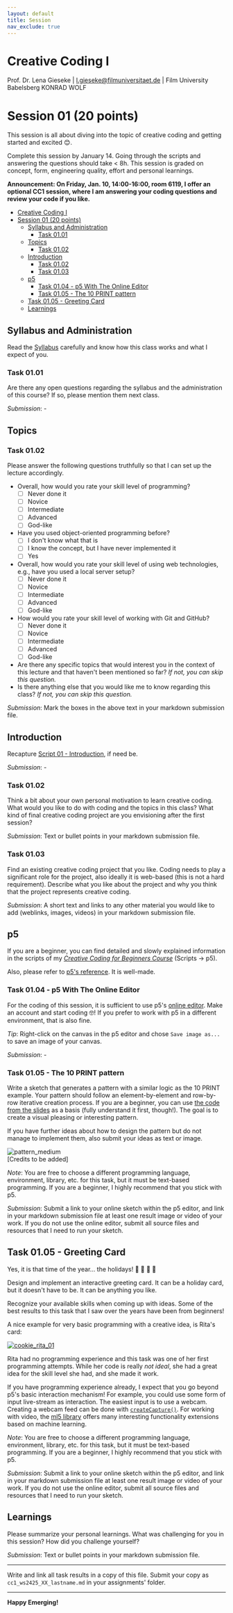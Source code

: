 ```yaml
---
layout: default
title: Session
nav_exclude: true
---
```



# Creative Coding I

Prof. Dr. Lena Gieseke \| l.gieseke@filmuniversitaet.de  \| Film University Babelsberg KONRAD WOLF
  

# Session 01 (20 points)

This session is all about diving into the topic of creative coding and getting started and excited 😊.

Complete this session by January 14. Going through the scripts and answering the questions should take < 8h. This session is graded on concept, form, engineering quality, effort and personal learnings.

**Announcement: On Friday, Jan. 10, 14:00-16:00, room 6119, I offer an optional CC1 session, where I am answering your coding questions and review your code if you like.**

<!-- $${\color{lightgreen}
\text{Announcement: On Friday, Jan. 10, 14:00-16:00, room 6119, I offer an optional session, where I am answering your coding questions and review your code if you like.}}$$ -->




* [Creative Coding I](#creative-coding-i)
* [Session 01 (20 points)](#session-01-20-points)
    * [Syllabus and Administration](#syllabus-and-administration)
        * [Task 01.01](#task-0101)
    * [Topics](#topics)
        * [Task 01.02](#task-0102)
    * [Introduction](#introduction)
        * [Task 01.02](#task-0102-1)
        * [Task 01.03](#task-0103)
    * [p5](#p5)
        * [Task 01.04 - p5 With The Online Editor](#task-0104---p5-with-the-online-editor)
        * [Task 01.05 - The 10 PRINT pattern](#task-0105---the-10-print-pattern)
    * [Task 01.05 - Greeting Card](#task-0105---greeting-card)
    * [Learnings](#learnings)

## Syllabus and Administration

Read the [Syllabus](../../index.md) carefully and know how this class works and what I expect of you.

### Task 01.01

Are there any open questions regarding the syllabus and the administration of this course? If so, please mention them next class.

*Submission*: -

## Topics

### Task 01.02

Please answer the following questions truthfully so that I can set up the lecture accordingly.

* Overall, how would you rate your skill level of programming?
    * [ ] Never done it
    * [ ] Novice
    * [ ] Intermediate
    * [ ] Advanced
    * [ ] God-like
* Have you used object-oriented programming before?
    * [ ] I don't know what that is
    * [ ] I know the concept, but I have never implemented it
    * [ ] Yes
* Overall, how would you rate your skill level of using web technologies, e.g., have you used a local server setup?
    * [ ] Never done it
    * [ ] Novice
    * [ ] Intermediate
    * [ ] Advanced
    * [ ] God-like
* How would you rate your skill level of working with Git and GitHub?
    * [ ] Never done it
    * [ ] Novice
    * [ ] Intermediate
    * [ ] Advanced
    * [ ] God-like
* Are there any specific topics that would interest you in the context of this lecture and that haven't been mentioned so far? *If not, you can skip this question.*
* Is there anything else that you would like me to know regarding this class? *If not, you can skip this question.*


*Submission*: Mark the boxes in the above text in your markdown submission file.  



## Introduction

Recapture [Script 01 - Introduction](../../02_scripts/cc1_ws2425_01_intro_script.md), if need be.

*Submission*: -


### Task 01.02

Think a bit about your own personal motivation to learn creative coding. What would you like to do with coding and the topics in this class? What kind of final creative coding project are you envisioning after the first session? 


*Submission*: Text or bullet points in your markdown submission file.  



### Task 01.03

Find an existing creative coding project that you like. Coding needs to play a significant role for the project, also ideally it is web-based (this is not a hard requirement). Describe what you like about the project and why you think that the project represents creative coding.


*Submission*: A short text and links to any other material you would like to add (weblinks, images, videos) in your markdown submission file.  


## p5

If you are a beginner, you can find detailed and slowly explained information in the scripts of my [*Creative Coding for Beginners Course*](../../02_scripts/p5/) (Scripts -> p5).

Also, please refer to [p5's reference](https://p5js.org/reference/). It is well-made.



### Task 01.04 - p5 With The Online Editor

For the coding of this session, it is sufficient to use p5's [online editor](https://editor.p5js.org/). Make an account and start coding 🤓! If you prefer to work with p5 in a different environment, that is also fine.

*Tip*: Right-click on the canvas in the p5 editor and chose `Save image as...` to save an image of your canvas.

*Submission*: -


### Task 01.05 - The 10 PRINT pattern

Write a sketch that generates a pattern with a similar logic as the 10 PRINT example. Your pattern should follow an element-by-element and row-by-row iterative creation process. If you are a beginner, you can use [the code from the slides](https://editor.p5js.org/legie/sketches/nrfQTzxMI) as a basis (fully understand it first, though!). The goal is to create a visual pleasing or interesting pattern. 

If you have further ideas about how to design the pattern but do not manage to implement them, also submit your ideas as text or image.

![pattern_medium](./img/pattern_medium.gif)  
[Credits to be added]

*Note*: You are free to choose a different programming language, environment, library, etc. for this task, but it must be text-based programming. If you are a beginner, I highly recommend that you stick with p5. 


*Submission*: Submit a link to your online sketch within the p5 editor, and link in your markdown submission file at least one result image or video of your work. If you do not use the online editor, submit all source files and resources that I need to run your sketch.


## Task 01.05 - Greeting Card

Yes, it is that time of the year... the holidays! 🎄 🎄 🎄 🎄

Design and implement an interactive greeting card. It can be a holiday card, but it doesn't have to be. It can be anything you like.

Recognize your available skills when coming up with ideas. Some of the best results to this task that I saw over the years have been from beginners!

A nice example for very basic programming with a creative idea, is Rita's card:

<!-- <iframe src="https://editor.p5js.org/legie/full/wmTwrpPWx"></iframe> -->

[![cookie_rita_01](./img/cookie_rita_01.png)](https://editor.p5js.org/legie/full/wmTwrpPWx)  
  
Rita had no programming experience and this task was one of her first programming attempts. While her code is really *not ideal*, she had a great idea for the skill level she had, and she made it work.

If you have programming experience already, I expect that you go beyond p5's basic interaction mechanism! For example, you could use some form of input live-stream as interaction. The easiest input is to use a webcam. Creating a webcam feed can be done with [`createCapture()`](https://p5js.org/reference/#/p5/createCapture). For working with video, the [ml5 library](https://ml5js.org/) offers many interesting functionality extensions based on machine learning.


*Note*: You are free to choose a different programming language, environment, library, etc. for this task, but it must be text-based programming. If you are a beginner, I highly recommend that you stick with p5. 

*Submission*: Submit a link to your online sketch within the p5 editor, and link in your markdown submission file at least one result image or video of your work. If you do not use the online editor, submit all source files and resources that I need to run your sketch.

  

## Learnings

Please summarize your personal learnings. What was challenging for you in this session? How did you challenge yourself?

*Submission*: Text or bullet points in your markdown submission file.  


---

Write and link all task results in a copy of this file. Submit your copy as `cc1_ws2425_XX_lastname.md` in your assignments' folder.

---

**Happy Emerging!**
